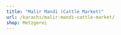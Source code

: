 ```yaml
---
title: "Malir Mandi (Cattle Market)"
url: /karachi/malir-mandi-cattle-market/
shop: Metzgerei
---
```

